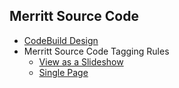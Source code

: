 ## Merritt Source Code
- [CodeBuild Design](https://github.com/CDLUC3/mrt-doc/tree/main/design/aws-build)
- Merritt Source Code Tagging Rules
  - [View as a Slideshow](https://merritt.uc3dev.cdlib.org/present/tagging/build.html#/)
  - [Single Page](https://github.com/CDLUC3/mrt-admin-sinatra/blob/main/present/tagging/build.md)


